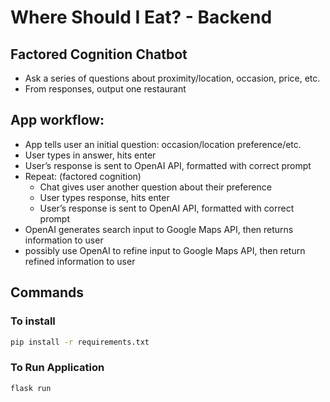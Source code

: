 # Where Should I Eat? - Backend

## Factored Cognition Chatbot

- Ask a series of questions about proximity/location, occasion, price, etc.
- From responses, output one restaurant

## App workflow:

- App tells user an initial question: occasion/location preference/etc.
- User types in answer, hits enter
- User’s response is sent to OpenAI API, formatted with correct prompt
- Repeat: (factored cognition)
  - Chat gives user another question about their preference
  - User types response, hits enter
  - User’s response is sent to OpenAI API, formatted with correct prompt
- OpenAI generates search input to Google Maps API, then returns information to user
- possibly use OpenAI to refine input to Google Maps API, then return refined information to user

## Commands

### To install

```bash
pip install -r requirements.txt
```

### To Run Application

```bash
flask run
```

